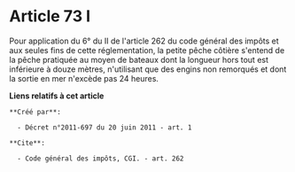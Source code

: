 # Article 73 I

Pour application du 6° du II de l'article 262 du code général des impôts et aux seules fins de cette réglementation, la
petite pêche côtière s'entend de la pêche pratiquée au moyen de bateaux dont la longueur hors tout est inférieure à douze
mètres, n'utilisant que des engins non remorqués et dont la sortie en mer n'excède pas 24 heures.

**Liens relatifs à cet article**

	**Créé par**:

	  - Décret n°2011-697 du 20 juin 2011 - art. 1

	**Cite**:

	  - Code général des impôts, CGI. - art. 262
